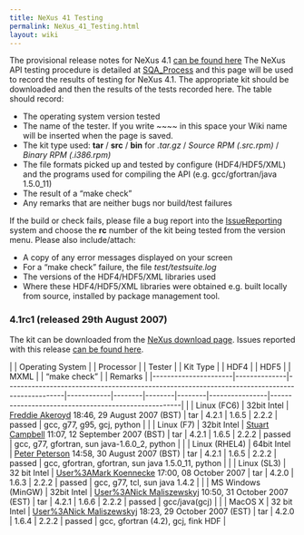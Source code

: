 ```yaml
---
title: NeXus 41 Testing
permalink: NeXus_41_Testing.html
layout: wiki
---
```


The provisional release notes for NeXus 4.1 [can be found
here](Nexus_41_Release_Notes.html "wikilink") The NeXus API testing procedure
is detailed at [SQA\_Process](SQA_Process.html "wikilink") and this page will
be used to record the results of testing for NeXus 4.1. The appropriate
kit should be downloaded and then the results of the tests recorded
here. The table should record:

-   The operating system version tested
-   The name of the tester. If you write ~~~~ in this space your Wiki
    name will be inserted when the page is saved.
-   The kit type used: **tar** / **src** / **bin** for *.tar.gz* /
    *Source RPM (.src.rpm)* / *Binary RPM (.i386.rpm)*
-   The file formats picked up and tested by configure (HDF4/HDF5/XML)
    and the programs used for compiling the API (e.g. gcc/gfortran/java
    1.5.0\_11)
-   The result of a “make check”
-   Any remarks that are neither bugs nor build/test failures

If the build or check fails, please file a bug report into the
[IssueReporting](IssueReporting.html "wikilink") system and choose the **rc**
number of the kit being tested from the version menu. Please also
include/attach:

-   A copy of any error messages displayed on your screen
-   For a “make check” failure, the file *test/testsuite.log*
-   The versions of the HDF4/HDF5/XML libraries used
-   Where these HDF4/HDF5/XML libraries were obtained e.g. built locally
    from source, installed by <whatever> package management tool.

### 4.1rc1 (released 29th August 2007)

The kit can be downloaded from the [NeXus download
page](http://download.nexusformat.org/kits/nx41testing.shtml). Issues
reported with this release [can be found
here](http://trac.nexusformat.org/code/query?status=new&status=assigned&status=reopened&status=closed&version=4.1rc1&order=priority).

| | Operating System   | | Processor  | | Tester                                                                                     | | Kit Type | | HDF4 | | HDF5 | | MXML | | “make check” | | Remarks                                           |
|----------------------|--------------|----------------------------------------------------------------------------------------------|------------|--------|--------|--------|----------------|-----------------------------------------------------|
| | Linux (FC6)        | 32bit Intel  | [Freddie Akeroyd](User%3AFreddie_Akeroyd.html "wikilink") 18:46, 29 August 2007 (BST)             | tar        | 4.2.1  | 1.6.5  | 2.2.2  | passed         | gcc, g77, g95, gcj, python                          |
| | Linux (F7)         | 32bit Intel  | [Stuart Campbell](User%3AStuart_Campbell.html "wikilink") 11:07, 12 September 2007 (BST)          | tar        | 4.2.1  | 1.6.5  | 2.2.2  | passed         | gcc, g77, gfortran, sun java-1.6.0\_2, python       |
| | Linux (RHEL4)      | 64bit Intel  | [Peter Peterson](User%3APeter_Peterson.html "wikilink") 14:58, 30 August 2007 (BST)               | tar        | 4.2.1  | 1.6.5  | 2.2.2  | passed         | gcc, gfortran, gfortran, sun java 1.5.0\_11, python |
| | Linux (SL3)        | 32 bit Intel | [User%3AMark Koennecke](User%3AMark_Koennecke.html "wikilink") 17:00, 08 October 2007             | tar        | 4.2.0  | 1.6.3  | 2.2.2  | passed         | gcc, g77, tcl, sun java 1.4.2                       |
| | MS Windows (MinGW) | 32bit Intel  | [User%3ANick Maliszewskyj](User%3ANick_Maliszewskyj.html "wikilink") 10:50, 31 October 2007 (EST) | tar        | 4.2.1  | 1.6.6  | 2.2.2  | passed         | gcc/java(gcj)                                       |
| | MacOS X            | 32 bit Intel | [User%3ANick Maliszewskyj](User%3ANick_Maliszewskyj.html "wikilink") 18:23, 29 October 2007 (EST) | tar        | 4.2.0  | 1.6.4  | 2.2.2  | passed         | gcc, gfortran (4.2), gcj, fink HDF                  |


